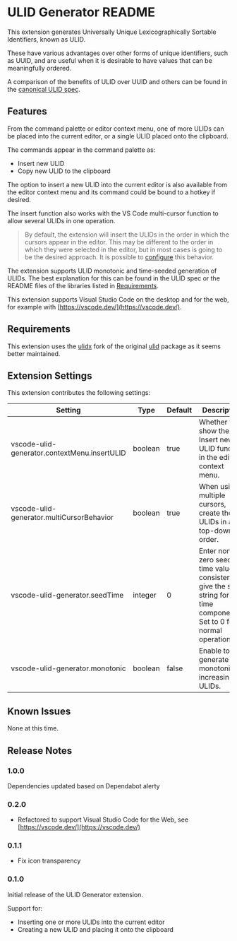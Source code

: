 # ULID Generator README

This extension generates Universally Unique Lexicographically Sortable Identifiers, known as ULID.

These have various advantages over other forms of unique identifiers, such as UUID, and are useful when it is desirable to have values that can be meaningfully ordered.

A comparison of the benefits of ULID over UUID and others can be found in the [canonical ULID spec](https://github.com/ulid/spec).

## Features

From the command palette or editor context menu, one of more ULIDs can be placed into the current editor, or a single ULID placed onto the clipboard.

The commands appear in the command palette as:
* Insert new ULID
* Copy new ULID to the clipboard

The option to insert a new ULID into the current editor is also available from the editor context menu and its command could be bound to a hotkey if desired.

The insert function also works with the VS Code multi-cursor function to allow several ULIDs in one operation. 

> By default, the extension will insert the ULIDs in the order in which the cursors appear in the editor. This may be different to the order in which they were selected in the editor, but in most cases is going to be the desired approach. It is possible to [configure](#extension-settings) this behavior.

The extension supports ULID monotonic and time-seeded generation of ULIDs. The best explanation for this can be found in the ULID spec or the README files of the libraries listed in [Requirements](#requirements).

This extension supports Visual Studio Code on the desktop and for the web, for example with [https://vscode.dev/](https://vscode.dev/).

## Requirements

This extension uses the [ulidx](https://github.com/perry-mitchell/ulidx) fork of the original [ulid](https://github.com/ulid/javascript) package as it seems better maintained. 

## Extension Settings

This extension contributes the following settings:

| Setting | Type | Default | Description |
|---------|------|---------|-------------|
| vscode-ulid-generator.contextMenu.insertULID | boolean | true | Whether to show the Insert new ULID function in the editor context menu. |
| vscode-ulid-generator.multiCursorBehavior | boolean | true | When using multiple cursors, create the ULIDs in a top-down order. |
| vscode-ulid-generator.seedTime | integer | 0 | Enter non-zero seed time value to consistently give the same string for the time component.<br>Set to 0 for normal operation. |
| vscode-ulid-generator.monotonic | boolean | false | Enable to generate monotonically increasing ULIDs. |

## Known Issues

None at this time.

## Release Notes

### 1.0.0

Dependencies updated based on Dependabot alerty

### 0.2.0

* Refactored to support Visual Studio Code for the Web, see [https://vscode.dev/](https://vscode.dev/)

### 0.1.1

* Fix icon transparency

### 0.1.0

Initial release of the ULID Generator extension.

Support for:
* Inserting one or more ULIDs into the current editor
* Creating a new ULID and placing it onto the clipboard
